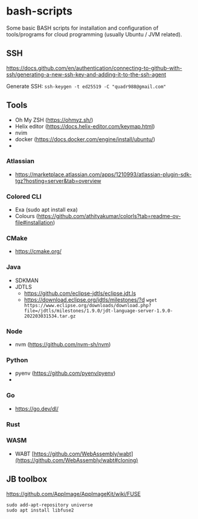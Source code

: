 # bash-scripts

Some basic BASH scripts for installation and configuration of tools/programs for cloud programming (usually Ubuntu / JVM related).

## SSH
https://docs.github.com/en/authentication/connecting-to-github-with-ssh/generating-a-new-ssh-key-and-adding-it-to-the-ssh-agent

Generate SSH: ``` ssh-keygen -t ed25519 -C "quadr988@gmail.com" ```

## Tools

- Oh My ZSH (https://ohmyz.sh/)
- Helix editor (https://docs.helix-editor.com/keymap.html)
- nvim
- docker (https://docs.docker.com/engine/install/ubuntu/)
- 

### Atlassian
- https://marketplace.atlassian.com/apps/1210993/atlassian-plugin-sdk-tgz?hosting=server&tab=overview

### Colored CLI
- Exa (sudo apt install exa)
- Colours (https://github.com/athityakumar/colorls?tab=readme-ov-file#installation)

### CMake

- https://cmake.org/

### Java

- SDKMAN
- JDTLS
  - https://github.com/eclipse-jdtls/eclipse.jdt.ls
  - https://download.eclipse.org/jdtls/milestones/?d 
     ``` wget https://www.eclipse.org/downloads/download.php?file=/jdtls/milestones/1.9.0/jdt-language-server-1.9.0-202203031534.tar.gz ```

### Node

- nvm (https://github.com/nvm-sh/nvm)

### Python
- pyenv (https://github.com/pyenv/pyenv)
- 

### Go

- https://go.dev/dl/

### Rust


### WASM

- WABT [https://github.com/WebAssembly/wabt](https://github.com/WebAssembly/wabt#cloning)


## JB toolbox

https://github.com/AppImage/AppImageKit/wiki/FUSE

```
sudo add-apt-repository universe
sudo apt install libfuse2
```
